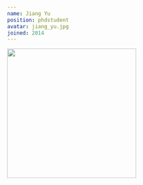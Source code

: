 ```yaml
---
name: Jiang Yu
position: phdstudent
avatar: jiang_yu.jpg
joined: 2014
---
```


<img width="300" src="{{site.baseurl}}/images/people/{{page.avatar}}" data-action="zoom">
